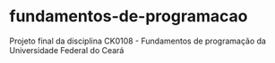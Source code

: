 # fundamentos-de-programacao
Projeto final da disciplina CK0108 - Fundamentos de programação da Universidade Federal do Ceará
